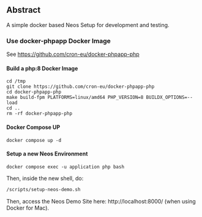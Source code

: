 ## Abstract

A simple docker based Neos Setup for development and testing.

### Use docker-phpapp Docker Image

See https://github.com/cron-eu/docker-phpapp-php

#### Build a php:8 Docker Image

```shell
cd /tmp
git clone https://github.com/cron-eu/docker-phpapp-php
cd docker-phpapp-php
make build-fpm PLATFORMS=linux/amd64 PHP_VERSION=8 BUILDX_OPTIONS=--load
cd ..
rm -rf docker-phpapp-php
```

#### Docker Compose UP

```shell
docker compose up -d
```

#### Setup a new Neos Environment

```shell
docker compose exec -u application php bash
```

Then, inside the new shell, do:

```bash
/scripts/setup-neos-demo.sh
```

Then, access the Neos Demo Site here: http://localhost:8000/ (when using Docker for Mac).
